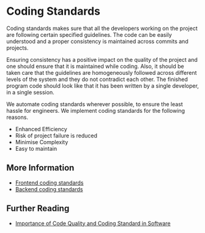 # Coding Standards

Coding standards makes sure that all the developers working on the project are following certain specified guidelines. 
The code can be easily understood and a proper consistency is maintained across commits and projects.

Ensuring consistency has a positive impact on the quality of the project and one should ensure that it is maintained 
while coding. Also, it should be taken care that the guidelines are homogeneously followed across different levels of 
the system and they do not contradict each other. The finished program code should look like that it has been written by 
a single developer, in a single session.

We automate coding standards wherever possible, to ensure the least hassle for engineers. We implement coding standards
for the following reasons.

- Enhanced Efficiency
- Risk of project failure is reduced
- Minimise Complexity
- Easy to maintain

## More Information
- [Frontend coding standards](../frontend/coding-standards.md)
- [Backend coding standards](../backend/coding-standards.md)

## Further Reading
- [Importance of Code Quality and Coding Standard in Software](https://www.multidots.com/importance-of-code-quality-and-coding-standard-in-software-development/)
